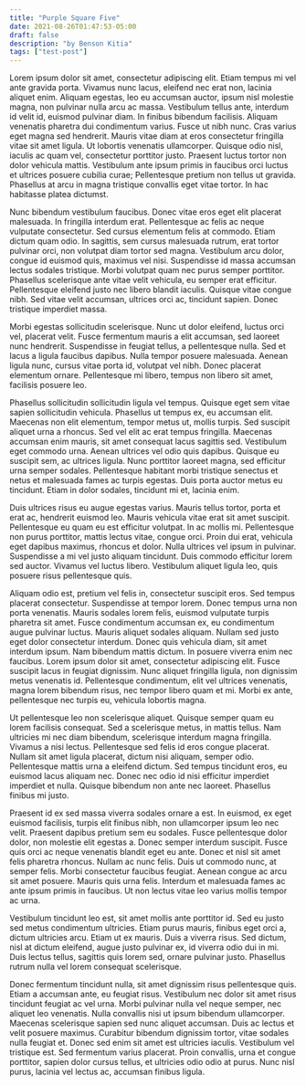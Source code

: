 ```yaml
---
title: "Purple Square Five"
date: 2021-08-26T01:47:53-05:00
draft: false
description: "by Benson Kitia"
tags: ["test-post"]
---
```


Lorem ipsum dolor sit amet, consectetur adipiscing elit. Etiam tempus mi vel ante gravida porta. Vivamus nunc lacus, eleifend nec erat non, lacinia aliquet enim. Aliquam egestas, leo eu accumsan auctor, ipsum nisl molestie magna, non pulvinar nulla arcu ac massa. Vestibulum tellus ante, interdum id velit id, euismod pulvinar diam. In finibus bibendum facilisis. Aliquam venenatis pharetra dui condimentum varius. Fusce ut nibh nunc. Cras varius eget magna sed hendrerit. Mauris vitae diam at eros consectetur fringilla vitae sit amet ligula. Ut lobortis venenatis ullamcorper. Quisque odio nisl, iaculis ac quam vel, consectetur porttitor justo. Praesent luctus tortor non dolor vehicula mattis. Vestibulum ante ipsum primis in faucibus orci luctus et ultrices posuere cubilia curae; Pellentesque pretium non tellus ut gravida. Phasellus at arcu in magna tristique convallis eget vitae tortor. In hac habitasse platea dictumst.

Nunc bibendum vestibulum faucibus. Donec vitae eros eget elit placerat malesuada. In fringilla interdum erat. Pellentesque ac felis ac neque vulputate consectetur. Sed cursus elementum felis at commodo. Etiam dictum quam odio. In sagittis, sem cursus malesuada rutrum, erat tortor pulvinar orci, non volutpat diam tortor sed magna. Vestibulum arcu dolor, congue id euismod quis, maximus vel nisi. Suspendisse id massa accumsan lectus sodales tristique. Morbi volutpat quam nec purus semper porttitor. Phasellus scelerisque ante vitae velit vehicula, eu semper erat efficitur. Pellentesque eleifend justo nec libero blandit iaculis. Quisque vitae congue nibh. Sed vitae velit accumsan, ultrices orci ac, tincidunt sapien. Donec tristique imperdiet massa.

Morbi egestas sollicitudin scelerisque. Nunc ut dolor eleifend, luctus orci vel, placerat velit. Fusce fermentum mauris a elit accumsan, sed laoreet nunc hendrerit. Suspendisse in feugiat tellus, a pellentesque nulla. Sed et lacus a ligula faucibus dapibus. Nulla tempor posuere malesuada. Aenean ligula nunc, cursus vitae porta id, volutpat vel nibh. Donec placerat elementum ornare. Pellentesque mi libero, tempus non libero sit amet, facilisis posuere leo.

Phasellus sollicitudin sollicitudin ligula vel tempus. Quisque eget sem vitae sapien sollicitudin vehicula. Phasellus ut tempus ex, eu accumsan elit. Maecenas non elit elementum, tempor metus ut, mollis turpis. Sed suscipit aliquet urna a rhoncus. Sed vel elit ac erat tempus fringilla. Maecenas accumsan enim mauris, sit amet consequat lacus sagittis sed. Vestibulum eget commodo urna. Aenean ultrices vel odio quis dapibus. Quisque eu suscipit sem, ac ultrices ligula. Nunc porttitor laoreet magna, sed efficitur urna semper sodales. Pellentesque habitant morbi tristique senectus et netus et malesuada fames ac turpis egestas. Duis porta auctor metus eu tincidunt. Etiam in dolor sodales, tincidunt mi et, lacinia enim.

Duis ultrices risus eu augue egestas varius. Mauris tellus tortor, porta et erat ac, hendrerit euismod leo. Mauris vehicula vitae erat sit amet suscipit. Pellentesque eu quam eu est efficitur volutpat. In ac mollis mi. Pellentesque non purus porttitor, mattis lectus vitae, congue orci. Proin dui erat, vehicula eget dapibus maximus, rhoncus et dolor. Nulla ultrices vel ipsum in pulvinar. Suspendisse a mi vel justo aliquam tincidunt. Duis commodo efficitur lorem sed auctor. Vivamus vel luctus libero. Vestibulum aliquet ligula leo, quis posuere risus pellentesque quis.

Aliquam odio est, pretium vel felis in, consectetur suscipit eros. Sed tempus placerat consectetur. Suspendisse at tempor lorem. Donec tempus urna non porta venenatis. Mauris sodales lorem felis, euismod vulputate turpis pharetra sit amet. Fusce condimentum accumsan ex, eu condimentum augue pulvinar luctus. Mauris aliquet sodales aliquam. Nullam sed justo eget dolor consectetur interdum. Donec quis vehicula diam, sit amet interdum ipsum. Nam bibendum mattis dictum. In posuere viverra enim nec faucibus. Lorem ipsum dolor sit amet, consectetur adipiscing elit. Fusce suscipit lacus in feugiat dignissim. Nunc aliquet fringilla ligula, non dignissim metus venenatis id. Pellentesque condimentum, elit vel ultrices venenatis, magna lorem bibendum risus, nec tempor libero quam et mi. Morbi ex ante, pellentesque nec turpis eu, vehicula lobortis magna.

Ut pellentesque leo non scelerisque aliquet. Quisque semper quam eu lorem facilisis consequat. Sed a scelerisque metus, in mattis tellus. Nam ultricies mi nec diam bibendum, scelerisque interdum magna fringilla. Vivamus a nisi lectus. Pellentesque sed felis id eros congue placerat. Nullam sit amet ligula placerat, dictum nisi aliquam, semper odio. Pellentesque mattis urna a eleifend dictum. Sed tempus tincidunt eros, eu euismod lacus aliquam nec. Donec nec odio id nisi efficitur imperdiet imperdiet et nulla. Quisque bibendum non ante nec laoreet. Phasellus finibus mi justo.

Praesent id ex sed massa viverra sodales ornare a est. In euismod, ex eget euismod facilisis, turpis elit finibus nibh, non ullamcorper ipsum leo nec velit. Praesent dapibus pretium sem eu sodales. Fusce pellentesque dolor dolor, non molestie elit egestas a. Donec semper interdum suscipit. Fusce quis orci ac neque venenatis blandit eget eu ante. Donec et nisl sit amet felis pharetra rhoncus. Nullam ac nunc felis. Duis ut commodo nunc, at semper felis. Morbi consectetur faucibus feugiat. Aenean congue ac arcu sit amet posuere. Mauris quis urna felis. Interdum et malesuada fames ac ante ipsum primis in faucibus. Ut non lectus vitae leo varius mollis tempor ac urna.

Vestibulum tincidunt leo est, sit amet mollis ante porttitor id. Sed eu justo sed metus condimentum ultricies. Etiam purus mauris, finibus eget orci a, dictum ultricies arcu. Etiam ut ex mauris. Duis a viverra risus. Sed dictum, nisl at dictum eleifend, augue justo pulvinar ex, id viverra odio dui in mi. Duis lectus tellus, sagittis quis lorem sed, ornare pulvinar justo. Phasellus rutrum nulla vel lorem consequat scelerisque.

Donec fermentum tincidunt nulla, sit amet dignissim risus pellentesque quis. Etiam a accumsan ante, eu feugiat risus. Vestibulum nec dolor sit amet risus tincidunt feugiat ac vel urna. Morbi pulvinar nulla vel neque semper, nec aliquet leo venenatis. Nulla convallis nisi ut ipsum bibendum ullamcorper. Maecenas scelerisque sapien sed nunc aliquet accumsan. Duis ac lectus et velit posuere maximus. Curabitur bibendum dignissim tortor, vitae sodales nulla feugiat et. Donec sed enim sit amet est ultricies iaculis. Vestibulum vel tristique est. Sed fermentum varius placerat. Proin convallis, urna et congue porttitor, sapien dolor cursus tellus, et ultricies odio odio at purus. Nunc nisl purus, lacinia vel lectus ac, accumsan finibus ligula.
